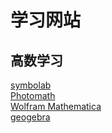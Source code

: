 # 学习网站

## 高数学习
[symbolab](https://www.symbolab.com/)  
[Photomath](https://photomath.app/en/)  
[Wolfram Mathematica](https://www.wolfram.com/mathematica/)  
[geogebra](https://www.geogebra.org/)  